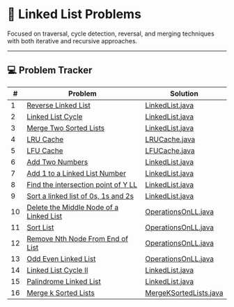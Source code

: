 # 🔁 Linked List Problems

Focused on traversal, cycle detection, reversal, and merging techniques with both iterative and recursive approaches.

---

## 💻 Problem Tracker

| #  | Problem                                                                                                                     | Solution                                           |
|----|-----------------------------------------------------------------------------------------------------------------------------|----------------------------------------------------|
| 1  | [Reverse Linked List](https://leetcode.com/problems/reverse-linked-list/)                                                   | [LinkedList.java](./LinkedList.java)               |
| 2  | [Linked List Cycle](https://leetcode.com/problems/linked-list-cycle/)                                                       | [LinkedList.java](./LinkedList.java)               |
| 3  | [Merge Two Sorted Lists](https://leetcode.com/problems/merge-two-sorted-lists/)                                             | [LinkedList.java](./LinkedList.java)               |
| 4  | [LRU Cache](https://leetcode.com/problems/lru-cache/)                                                                       | [LRUCache.java](./LRUCache.java)                   |
| 5  | [LFU Cache](https://leetcode.com/problems/lfu-cache/)                                                                       | [LFUCache.java](./LFUCache.java)                   |
| 6  | [Add Two Numbers](https://leetcode.com/problems/add-two-numbers/)                                                           | [LinkedList.java](./LinkedList.java)               |
| 7  | [Add 1 to a Linked List Number](https://www.geeksforgeeks.org/problems/add-1-to-a-number-represented-as-linked-list/1)      | [LinkedList.java](./LinkedList.java)               |
| 8  | [Find the intersection point of Y LL](https://leetcode.com/problems/intersection-of-two-linked-lists/)                      | [LinkedList.java](./LinkedList.java)               |
| 9  | [Sort a linked list of 0s, 1s and 2s](https://www.geeksforgeeks.org/problems/given-a-linked-list-of-0s-1s-and-2s-sort-it/1) | [LinkedList.java](./LinkedList.java)               |
| 10 | [Delete the Middle Node of a Linked List](https://leetcode.com/problems/delete-the-middle-node-of-a-linked-list/)           | [OperationsOnLL.java](./OperationsOnLL.java)       |
| 11 | [Sort List](https://leetcode.com/problems/sort-list)                                                                        | [OperationsOnLL.java](./OperationsOnLL.java)       |
| 12 | [Remove Nth Node From End of List](https://leetcode.com/problems/remove-nth-node-from-end-of-list/)                         | [OperationsOnLL.java](./OperationsOnLL.java)       |
| 13 | [Odd Even Linked List](https://leetcode.com/problems/odd-even-linked-list/)                                                 | [OperationsOnLL.java](./OperationsOnLL.java)       |
| 14 | [Linked List Cycle II](https://leetcode.com/problems/linked-list-cycle-ii/)                                                 | [LinkedList.java](./LinkedList.java)               |
| 15 | [Palindrome Linked List](https://leetcode.com/problems/palindrome-linked-list/)                                             | [LinkedList.java](./LinkedList.java)               |
| 16 | [Merge k Sorted Lists](https://leetcode.com/problems/merge-k-sorted-lists/)                                                 | [MergeKSortedLists.java](./MergeKSortedLists.java) |